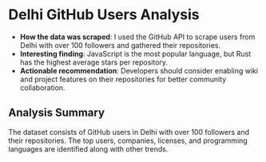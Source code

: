 # Delhi GitHub Users Analysis

- **How the data was scraped**: I used the GitHub API to scrape users from Delhi with over 100 followers and gathered their repositories.
- **Interesting finding**: JavaScript is the most popular language, but Rust has the highest average stars per repository.
- **Actionable recommendation**: Developers should consider enabling wiki and project features on their repositories for better community collaboration.

## Analysis Summary

The dataset consists of GitHub users in Delhi with over 100 followers and their repositories. The top users, companies, licenses, and programming languages are identified along with other trends.
